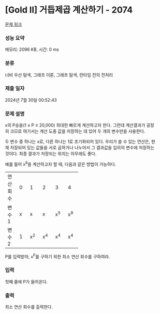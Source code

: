 # [Gold II] 거듭제곱 계산하기 - 2074 

[문제 링크](https://www.acmicpc.net/problem/2074) 

### 성능 요약

메모리: 2096 KB, 시간: 0 ms

### 분류

너비 우선 탐색, 그래프 이론, 그래프 탐색, 런타임 전의 전처리

### 제출 일자

2024년 7월 30일 00:52:43

### 문제 설명

<p>x의 P승을(1 ≤ P ≤ 20,000) 최대한 빠르게 계산하고자 한다. 그런데 계산결과가 굉장히 크므로 여기서는 계산 도중 값을 저장하는 데 있어 두 개의 변수만을 사용한다.</p>

<p>두 변수 중 하나는 x로, 다른 하나는 1로 초기화되어 있다. 우리가 쓸 수 있는 연산은, 현재 저장되어 있는 값들을 서로 곱하거나 나누어서 그 결과값을 임의의 변수에 저장하는 것이다. 최종 결과가 저장되는 위치는 아무래도 좋다.</p>

<p>예를 들어 x<sup>9</sup>을 계산하고자 할 때, 다음과 같은 방법이 가능하다.</p>

<table class="table table-bordered" style="width:48%">
	<tbody>
		<tr>
			<td style="width:6%">연산 회수</td>
			<td style="width:6%">0</td>
			<td style="width:6%">1</td>
			<td style="width:6%">2</td>
			<td style="width:6%">3</td>
			<td style="width:6%">4</td>
		</tr>
		<tr>
			<td>변수1</td>
			<td>x</td>
			<td>x</td>
			<td>x</td>
			<td>x<sup>5</sup></td>
			<td>x<sup>9</sup></td>
		</tr>
		<tr>
			<td>변수2</td>
			<td>1</td>
			<td>x<sup>2</sup></td>
			<td>x<sup>4</sup></td>
			<td>x<sup>4</sup></td>
			<td>x<sup>4</sup></td>
		</tr>
	</tbody>
</table>

<p>P를 입력받아, x<sup>P</sup>를 구하기 위한 최소 연산 회수를 구하여라.</p>

### 입력 

 <p>첫째 줄에 P가 들어온다.</p>

### 출력 

 <p>최소 연산 회수를 출력한다.</p>

